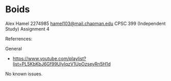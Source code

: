 # Boids

Alex Hamel
2274985
hamel103@mail.chapman.edu
CPSC 399 (Independent Study)
Assignment 4

Referrences:

 General
  - https://www.youtube.com/playlist?list=PL5KbKbJ6Gf99UlyIqzV1UpOzseyRn5H1d

No known issues.
